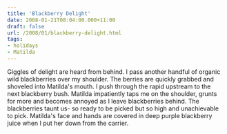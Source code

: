 ```yaml
---
title: 'Blackberry Delight'
date: 2008-01-21T08:04:00.000+11:00
draft: false
url: /2008/01/blackberry-delight.html
tags: 
- holidays
- Matilda
---
```


Giggles of delight are heard from behind. I pass another handful of organic wild blackberries over my shoulder. The berries are quickly grabbed and shoveled into Matilda's mouth. I push through the rapid upstream to the next blackberry bush. Matilda impatiently taps me on the shoulder, grunts for more and becomes annoyed as I leave blackberries behind. The blackberries taunt us- so ready to be picked but so high and unachievable to pick. Matilda's face and hands are covered in deep purple blackberry juice when I put her down from the carrier.